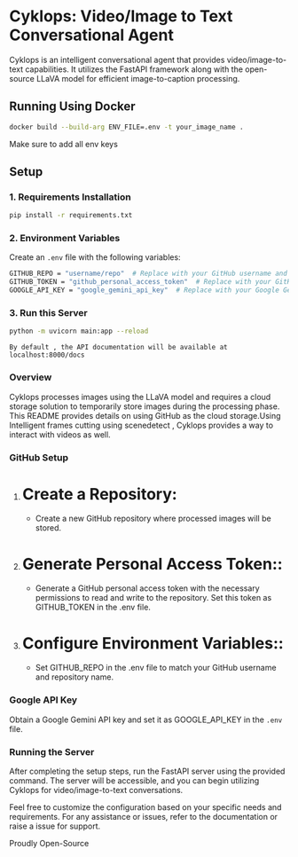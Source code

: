 # Cyklops: Video/Image to Text Conversational Agent

Cyklops is an intelligent conversational agent that provides video/image-to-text capabilities. It utilizes the FastAPI framework along with the open-source LLaVA model for efficient image-to-caption processing.

## Running Using Docker

```bash
docker build --build-arg ENV_FILE=.env -t your_image_name .
```

Make sure to add all env keys

## Setup

### 1. Requirements Installation

```bash
pip install -r requirements.txt
```

### 2. Environment Variables

Create an `.env` file with the following variables:

```bash
GITHUB_REPO = "username/repo"  # Replace with your GitHub username and repository name
GITHUB_TOKEN = "github_personal_access_token"  # Replace with your GitHub personal access token
GOOGLE_API_KEY = "google_gemini_api_key"  # Replace with your Google Gemini API key
```

### 3. Run this Server

```bash
python -m uvicorn main:app --reload
```

`By default , the API documentation will be available at localhost:8000/docs`

### Overview

Cyklops processes images using the LLaVA model and requires a cloud storage solution to temporarily store images during the processing phase. This README provides details on using GitHub as the cloud storage.Using Intelligent frames cutting using scenedetect , Cyklops provides a way to interact with videos as well.

### GitHub Setup

1. # Create a Repository:

   - Create a new GitHub repository where processed images will be stored.

2. # Generate Personal Access Token::

   - Generate a GitHub personal access token with the necessary permissions to read and write to the repository. Set this token as GITHUB_TOKEN in the .env file.

3. # Configure Environment Variables::
   - Set GITHUB_REPO in the .env file to match your GitHub username and repository name.

### Google API Key

Obtain a Google Gemini API key and set it as GOOGLE_API_KEY in the `.env` file.

### Running the Server

After completing the setup steps, run the FastAPI server using the provided command. The server will be accessible, and you can begin utilizing Cyklops for video/image-to-text conversations.

Feel free to customize the configuration based on your specific needs and requirements. For any assistance or issues, refer to the documentation or raise a issue for support.

Proudly Open-Source
